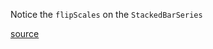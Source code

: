 Notice the `flipScales` on the `StackedBarSeries`

[source](https://github.com/kossidts/react-stockcharts/blob/master/docs/lib/charts/HorizontalStackedBarChart.js) <!-- , [codesandbox](https://codesandbox.io/s/github/rrag/react-stockcharts-examples2/tree/master/examples/HorizontalStackedBarChart) -->
